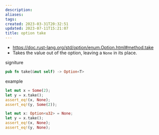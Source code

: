 ```yaml
---
description:
aliases: 
tags: 
created: 2023-03-31T20:32:51
updated: 2023-07-11T15:21:07
title: option take
---
```

- https://doc.rust-lang.org/std/option/enum.Option.html#method.take
- Takes the value out of the option, leaving a `None` in its place.

signiture
```rust
pub fn take(&mut self) -> Option<T>
```

example
```rust
let mut x = Some(2);
let y = x.take();
assert_eq!(x, None);
assert_eq!(y, Some(2));

let mut x: Option<u32> = None;
let y = x.take();
assert_eq!(x, None);
assert_eq!(y, None);

```